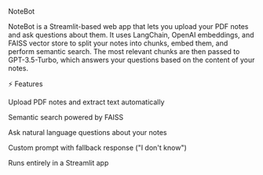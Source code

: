 NoteBot

NoteBot is a Streamlit-based web app that lets you upload your PDF notes and ask questions about them.
It uses LangChain, OpenAI embeddings, and FAISS vector store to split your notes into chunks, embed them, and perform semantic search. The most relevant chunks are then passed to GPT-3.5-Turbo, which answers your questions based on the content of your notes.

⚡ Features

Upload PDF notes and extract text automatically

Semantic search powered by FAISS

Ask natural language questions about your notes

Custom prompt with fallback response ("I don't know")

Runs entirely in a Streamlit app
